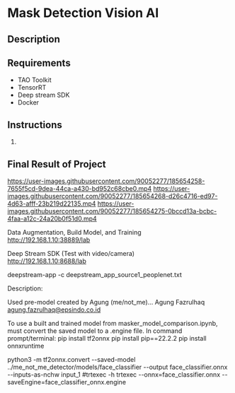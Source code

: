 # Mask Detection Vision AI 

## Description

## Requirements
* TAO Toolkit
* TensorRT
* Deep stream SDK
* Docker

## Instructions
1. 

## Final Result of Project
https://user-images.githubusercontent.com/90052277/185654258-7655f5cd-9dea-44ca-a430-bd952c68cbe0.mp4
https://user-images.githubusercontent.com/90052277/185654268-d26c4716-ed97-4d63-afff-23b219d22135.mp4
https://user-images.githubusercontent.com/90052277/185654275-0bccd13a-bcbc-4faa-a12c-24a20b0f51d0.mp4

Data Augmentation, Build Model, and Training <br/>
http://192.168.1.10:38889/lab
<br/>

Deep Stream SDK (Test with video/camera) <br/>
http://192.168.1.10:8688/lab 
<br/>

deepstream-app -c deepstream_app_source1_peoplenet.txt

Description: 

Used pre-model created by Agung (me/not_me)... 
Agung Fazrulhaq agung.fazrulhaq@epsindo.co.id

To use a built and trained model from masker_model_comparison.ipynb, must convert the saved model to a .engine file. In command prompt/terminal:
pip install tf2onnx
pip install pip==22.2.2
pip install onnxruntime

python3 -m tf2onnx.convert --saved-model ../me_not_me_detector/models/face_classifier --output face_classifier.onnx --inputs-as-nchw input_1
#trtexec -h
trtexec --onnx=face_classifier.onnx --saveEngine=face_classifier_onnx.engine


